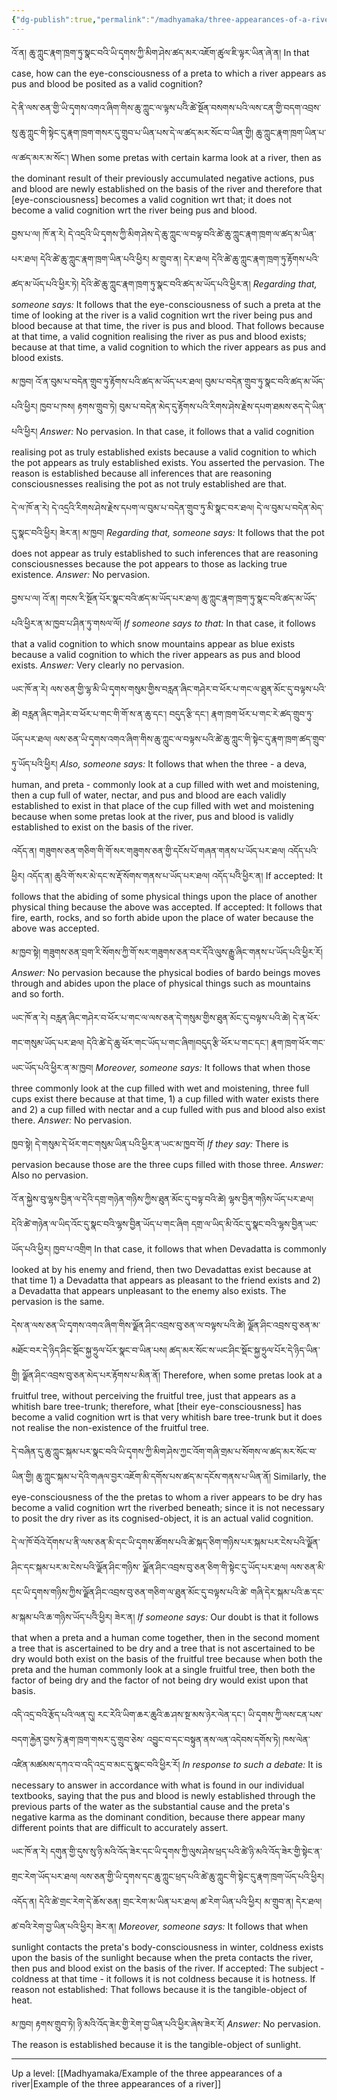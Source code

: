 ```yaml
---
{"dg-publish":true,"permalink":"/madhyamaka/three-appearances-of-a-river-gomde-uma/"}
---
```


འོ་ན། ཆུ་ཀླུང་རྣག་ཁྲག་ཏུ་སྣང་བའི་ཡི་དྭགས་ཀྱི་མིག་ཤེས་ཚད་མར་འཇོག་ཚུལ་ཇི་ལྟར་ཡིན་ཞེ་ན།
In that case, how can the eye-consciousness of a preta to which a river appears as pus and blood be posited as a valid cognition?

དེ་ནི་ལས་ཅན་གྱི་ཡི་དྭགས་འགའ་ཞིག་གིས་ཆུ་ཀླུང་ལ་ལྟས་པའིེ་ཚེ་སྔོན་བསགས་པའི་ལས་ངན་གྱི་བདག་འབྲས་སུ་ཆུ་ཀླུང་གི་སྟེང་དུ་རྣག་ཁྲག་གསར་དུ་གྲུབ་པ་ཡིན་པས་དེ་ལ་ཚད་མར་སོང་བ་ཡིན་གྱི། ཆུ་ཀླུང་རྣག་ཁྲག་ཡིན་པ་ལ་ཚད་མར་མ་སོང་།
When some pretas with certain karma look at a river, then as the dominant result of their previously accumulated negative actions, pus and blood are newly established on the basis of the river and therefore that [eye-consciousness] becomes a valid cognition wrt that; it does not become a valid cognition wrt the river being pus and blood.

བྱས་པ་ལ། ཁོ་ན་རེ། དེ་འདྲའི་ཡི་དྭགས་ཀྱི་མིག་ཤེས་དེ་ཆུ་ཀླུང་ལ་བལྟ་བའི་ཚེ་ཆུ་ཀླུང་རྣག་ཁྲག་ལ་ཚད་མ་ཡིན་པར་ཐལ། དེའི་ཚེ་ཆུ་ཀླུང་རྣག་ཁྲག་ཡིན་པའི་ཕྱིར། 
མ་གྲུབ་ན། དེར་ཐལ། དེའི་ཚེ་ཆུ་ཀླུང་རྣག་ཁྲག་ཏུ་རྟོགས་པའི་ཚད་མ་ཡོད་པའི་ཕྱིར་ཏེ། དེའི་ཚེ་ཆུ་ཀླུང་རྣག་ཁྲག་ཏུ་སྣང་བའི་ཚད་མ་ཡོད་པའི་ཕྱིར་ན།
*Regarding that, someone says:* It follows that the eye-consciousness of such a preta at the time of looking at the river is a valid cognition wrt the river being pus and blood because at that time, the river is pus and blood.
That follows because at that time, a valid cognition realising the river as pus and blood exists; because at that time, a valid cognition to which the river appears as pus and blood exists.

མ་ཁྱབ། འོ་ན་བུམ་པ་བདེན་གྲུབ་ཏུ་རྟོགས་པའི་ཚད་མ་ཡོད་པར་ཐལ། བུམ་པ་བདེན་གྲུབ་ཏུ་སྣང་བའི་ཚད་མ་ཡོད་པའི་ཕྱིར། ཁྱབ་པ་ཁས།
རྟགས་གྲུབ་ཏེ། བུམ་པ་བདེན་མེད་དུ་རྟོགས་པའི་རིགས་ཤེས་རྗེས་དཔག་ཐམས་ཅད་དེ་ཡིན་པའི་ཕྱིར།
*Answer:* No pervasion. In that case, it follows that a valid cognition realising pot as truly established exists because a valid cognition to which the pot appears as truly established exists. You asserted the pervasion.
The reason is established because all inferences that are reasoning consciousnesses realising the pot as not truly established are that.
 
དེ་ལ་ཁོ་ན་རེ། དེ་འདྲའི་རིགས་ཤེས་རྗེས་དཔག་ལ་བུམ་པ་བདེན་གྲུབ་ཏུ་མི་སྣང་བར་ཐལ། དེ་ལ་བུམ་པ་བདེན་མེད་དུ་སྣང་བའི་ཕྱིར། ཟེར་ན། མ་ཁྱབ།
*Regarding that, someone says:* It follows that the pot does not appear as truly established to such inferences that are reasoning consciousnesses because the pot appears to those as lacking true existence.
*Answer:* No pervasion.

བྱས་པ་ལ། འོ་ན། གངས་རི་སྔོན་པོར་སྣང་བའི་ཚད་མ་ཡོད་པར་ཐལ། ཆུ་ཀླུང་རྣག་ཁྲག་ཏུ་སྣང་བའི་ཚད་མ་ཡོད་པའི་ཕྱིར་ན་མ་ཁྱབ་པ་ཤིན་ཏུ་གསལ་ལོ། 
*If someone says to that:* In that case, it follows that a valid cognition to which snow mountains appear as blue exists because a valid cognition to which the river appears as pus and blood exists.
*Answer:* Very clearly no pervasion.

ཡང་ཁོ་ན་རེ། ལས་ཅན་གྱི་ལྷ་མི་ཡི་དྭགས་གསུམ་གྱིས་བརླན་ཞིང་གཤེར་བ་ཕོར་པ་གང་ལ་ཐུན་མོང་དུ་བལྟས་པའི་ཚེ། 
བརླན་ཞིང་གཤེར་བ་ཕོར་པ་གང་གི་གོ་ས་ན་ཆུ་དང་། བདུད་རྩི་དང་། རྣག་ཁྲག་ཕོར་པ་གང་རེ་ཚད་གྲུབ་ཏུ་ཡོད་པར་ཐལ། 
ལས་ཅན་ཡི་དྭགས་འགའ་ཞིག་གིས་ཆུ་ཀླུང་ལ་བལྟས་པའི་ཚེ་ཆུ་ཀླུང་གི་སྟེང་དུ་རྣག་ཁྲག་ཚད་གྲུབ་ཏུ་ཡོད་པའི་ཕྱིར།
*Also, someone says:* It follows that when the three - a deva, human, and preta - commonly look at a cup filled with wet and moistening, then a cup full of water, nectar, and pus and blood are each validly established to exist in that place of the cup filled with wet and moistening because when some pretas look at the river, pus and blood is validly established to exist on the basis of the river.

འདོད་ན། གཟུགས་ཅན་གཅིག་གི་གོ་སར་གཟུགས་ཅན་གྱི་དངོས་པོ་གཞན་གནས་པ་ཡོད་པར་ཐལ། འདོད་པའི་ཕྱིར། 
འདོད་ན། ཆུའི་གོ་སར་མེ་དང་ས་རྡོ་སོགས་གནས་པ་ཡོད་པར་ཐལ། འདོད་པའིེ་ཕྱིར་ན།
If accepted: It follows that the abiding of some physical things upon the place of another physical thing because the above was accepted.
If accepted: It follows that fire, earth, rocks, and so forth abide upon the place of water because the above was accepted.

མ་ཁྱབ་སྟེ། གཟུགས་ཅན་བྲག་རི་སོགས་ཀྱི་གོ་སར་གཟུགས་ཅན་བར་དོའི་ལུས་རྒྱུ་ཞིང་གནས་པ་ཡོད་པའི་ཕྱིར་རོ།
*Answer:* No pervasion because the physical bodies of bardo beings moves through and abides upon the place of physical things such as mountains and so forth.

ཡང་ཁོ་ན་རེ། བརླན་ཞིང་གཤེར་བ་ཕོར་པ་གང་ལ་ལས་ཅན་དེ་གསུམ་གྱིས་ཐུན་མོང་དུ་བལྟས་པའི་ཚེ། དེ་ན་ཕོར་གང་གསུམ་ཡོད་པར་ཐལ། 
དེའི་ཚེ་དེ་ཆུ་ཕོར་གང་ཡོད་པ་གང་ཞིག།བདུད་རྩི་ཕོར་པ་གང་དང་། རྣག་ཁྲག་ཕོར་གང་ཡང་ཡོད་པའི་ཕྱིར་ན་མ་ཁྱབ།
*Moreover, someone says:* It follows that when those three commonly look at the cup filled with wet and moistening, three full cups exist there because at that time, 1) a cup filled with water exists there and 2) a cup filled with nectar and a cup fulled with pus and blood also exist there.
*Answer:* No pervasion.

ཁྱབ་སྟེ། དེ་གསུམ་དེ་ཕོར་གང་གསུམ་ཡིན་པའི་ཕྱིར་ན་ཡང་མ་ཁྱབ་བོ།
*If they say:* There is pervasion because those are the three cups filled with those three.
*Answer:* Also no pervasion.

འོ་ན་སྐྱེས་བུ་ལྷས་བྱིན་ལ་དེའི་དགྲ་གཉེན་གཉིས་ཀྱིས་ཐུན་མོང་དུ་བལྟ་བའི་ཚེ། ལྷས་བྱིན་གཉིས་ཡོད་པར་ཐལ། 
དེའི་ཚེ་གཉེན་ལ་ཡིད་འོང་དུ་སྣང་བའི་ལྷས་བྱིན་ཡོད་པ་གང་ཞིག དགྲ་ལ་ཡིད་མི་འོང་དུ་སྣང་བའི་ལྷས་བྱིན་ཡང་ཡོད་པའི་ཕྱིར། ཁྱབ་པ་འགྲིག
In that case, it follows that when Devadatta is commonly looked at by his enemy and friend, then two Devadattas exist because at that time 1) a Devadatta that appears as pleasant to the friend exists and 2) a Devadatta that appears unpleasant to the enemy also exists. The pervasion is the same.

དེས་ན་ལས་ཅན་ཡི་དྭགས་འགའ་ཞིག་གིས་ལྗོན་ཤིང་འབྲས་བུ་ཅན་ལ་བལྟས་པའི་ཚེ། ལྗོན་ཤིང་འབྲས་བུ་ཅན་མ་མཐོང་བར་དེ་ཉིད་ཤིང་སྡོང་སྐྱ་ཧྲུལ་པོར་སྣང་བ་ཡིན་པས། ཚད་མར་སོང་ས་ཡང་ཤིང་སྡོང་སྐྱ་ཧྲུལ་པོར་དེ་ཉིད་ཡིན་གྱི། ལྗོན་ཤིང་འབྲས་བུ་ཅན་མེད་པར་རྟོགས་པ་མིན་ནོ།
Therefore, when some pretas look at a fruitful tree, without perceiving the fruitful tree, just that appears as a whitish bare tree-trunk; therefore, what [their eye-consciousness] has become a valid cognition wrt is that very whitish bare tree-trunk but it does not realise the non-existence of the fruitful tree.

དེ་བཞིན་དུ་ཆུ་ཀླུང་སྐམ་པར་སྣང་བའི་ཡི་དྭགས་ཀྱི་མིག་ཤེས་ཀྱང་འོག་གཞི་གྲམ་པ་སོགས་ལ་ཚད་མར་སོང་བ་ཡིན་གྱི། 
ཆུ་ཀླུང་སྐམ་པ་དེའི་གཞལ་བྱར་འཇོག་མི་དགོས་པས་ཚད་མ་དངོས་གནས་པ་ཡིན་ནོ།
Similarly, the eye-consciousness of the the pretas to whom a river appears to be dry has become a valid cognition wrt the riverbed beneath; since it is not necessary to posit the dry river as its cognised-object, it is an actual valid cognition.

དེ་ལ་ཁོ་བོའེ་དོགས་པ་ནི་ལས་ཅན་མི་དང་ཡི་དྭགས་ཚོགས་པའི་ཚེ་སྐད་ཅིག་གཉིས་པར་སྐམ་པར་ངེས་པའི་ལྗོན་ཤིང་དང་སྐམ་པར་མ་ངེས་པའི་ལྗོན་ཤིང་གཉིས་
ལྗོན་ཤིང་འབྲས་བུ་ཅན་ཅིག་གི་སྟེང་དུ་ཡོད་པར་ཐལ། ལས་ཅན་མི་དང་ཡི་དྭགས་གཉིས་ཀྱིས་ལྗོན་ཤིང་འབྲས་བུ་ཅན་གཅིག་ལ་ཐུན་མོང་དུ་བལྟས་པའི་ཚེ་
གཞི་དེར་སྐམ་པའི་ཆ་དང་མ་སྐམ་པའི་ཆ་གཉིས་ཡོད་པའིེ་ཕྱིར། ཟེར་ན།
*If someone says:* Our doubt is that it follows that when a preta and a human come together, then in the second moment a tree that is ascertained to be dry and a tree that is not ascertained to be dry would both exist on the basis of the fruitful tree because when both the preta and the human commonly look at a single fruitful tree, then both the factor of being dry and the factor of not being dry would exist upon that basis.

འདི་འདྲ་བའི་རྩོད་པའི་ལན་དུ། རང་རེའི་ཡིག་ཆར་ཆུའི་ཆ་ཤས་སྔ་མས་ཉེར་ལེན་དང་། ཡི་དྭགས་ཀྱི་ལས་ངན་པས་བདག་རྐྱེན་བྱས་ཏེ་རྣག་ཁྲག་གསར་དུ་གྲུབ་ཅེས་
འབྱུང་བ་དང་བསྟུན་ནས་ལན་འདེབས་དགོས་ཏེ། ཁས་ལེན་འཛིན་མཚམས་དཀའ་བ་འདི་འདྲ་བ་མང་དུ་སྣང་བའི་ཕྱིར་རོ།
*In response to such a debate:* It is necessary to answer in accordance with what is found in our individual textbooks, saying that the pus and blood is newly established through the previous parts of the water as the substantial cause and the preta's negative karma as the dominant condition, because there appear many different points that are difficult to accurately assert.

ཡང་ཁོ་ན་རེ། དགུན་གྱི་དུས་སུ་ཉི་མའི་འོད་ཟེར་དང་ཡི་དྭགས་ཀྱི་ལུས་ཤེས་ཕྲད་པའི་ཚེ་ཉི་མའི་འོད་ཟེར་གྱི་སྟེང་ན་གྲང་རེག་ཡོད་པར་ཐལ། 
ལས་ཅན་གྱི་ཡི་དྭགས་དང་ཆུ་ཀླུང་ཕྲད་པའི་ཚེ་ཆུ་ཀླུང་གི་སྟེང་དུ་རྣག་ཁྲག་ཡོད་པའི་ཕྱིར། 
འདོད་ན། དེའི་ཚེ་གྲང་རེག་དེ་ཆོས་ཅན། གྲང་རེག་མ་ཡིན་པར་ཐལ། ཚ་རེག་ཡིན་པའི་ཕྱིར།
མ་གྲུབ་ན། དེར་ཐལ། ཚ་བའི་རེག་བྱ་ཡིན་པའི་ཕྱིར། ཟེར་ན།
*Moreover, someone says:* It follows that when sunlight contacts the preta's body-consciousness in winter, coldness exists upon the basis of the sunlight because when the preta contacts the river, then pus and blood exist on the basis of the river.
If accepted: The subject - coldness at that time - it follows it is not coldness because it is hotness.
If reason not established: That follows because it is the tangible-object of heat.

མ་ཁྱབ། རྟགས་གྲུབ་ཏེ། ཉི་མའི་འོད་ཟེར་གྱི་རེག་བྱ་ཡིན་པའི་ཕྱིར་ཞེས་ཟེར་རོ།
*Answer:* No pervasion. The reason is established because it is the tangible-object of sunlight.



---
Up a level: [[Madhyamaka/Example of the three appearances of a river\|Example of the three appearances of a river]]